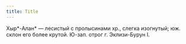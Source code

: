 ```yaml
---
title: Title
---
```


Хыр*-Алан* — лесистый с пролысинами хр., слегка изогнутый; юж. склон его более
крутой. Ю-зап. отрог г. Эклизи-Бурун I.
